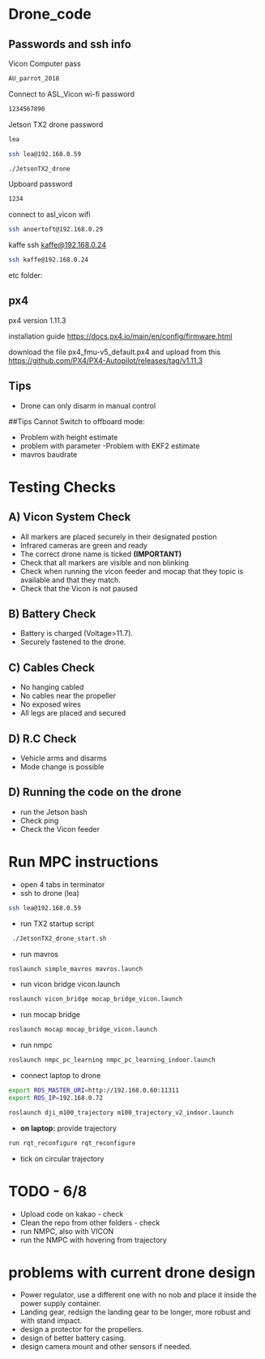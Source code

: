 # Drone_code
## Passwords and ssh info 
Vicon Computer pass
```bash
AU_parrot_2018
```



Connect to ASL_Vicon wi-fi password
```bash
1234567890
```


 Jetson TX2 drone
password
```bash
lea
```

```bash
ssh lea@192.168.0.59
```

```bash
./JetsonTX2_drone
```

 Upboard
password
```bash
1234
```
connect to asl_vicon wifi


```bash
ssh anoertoft@192.168.0.29
```
kaffe
ssh kaffe@192.168.0.24

```bash
ssh kaffe@192.168.0.24
```


etc folder:

## px4

px4 version
1.11.3

installation guide 
https://docs.px4.io/main/en/config/firmware.html

download the file px4_fmu-v5_default.px4 and upload from this https://github.com/PX4/PX4-Autopilot/releases/tag/v1.11.3
## Tips

- Drone can only disarm in manual control


##Tips
Cannot Switch to offboard mode:
- Problem with height estimate 
- problem with parameter
-Problem with EKF2 estimate
- mavros baudrate 


# Testing Checks
## A) Vicon System Check
- All markers are placed securely in their designated postion
- Infrared cameras are green and ready 
- The correct drone name is ticked **(IMPORTANT)** 
- Check that all markers are visible and non blinking
- Check when running the vicon feeder and mocap that they topic is available and that they match.
- Check that the Vicon is not paused


## B) Battery Check 
- Battery is charged (Voltage>11.7).
- Securely fastened to the drone.



## C) Cables Check
- No hanging cabled
- No cables near the propeller
- No exposed wires
- All legs are placed and secured

## D) R.C Check
- Vehicle arms and disarms
- Mode change is possible


## D) Running the code on the drone
- run the Jetson bash
- Check ping
- Check the Vicon feeder 



#


# Run MPC instructions

- open 4 tabs in terminator
- ssh to drone (lea)
```bash
ssh lea@192.168.0.59
```
- run TX2 startup script
```bash
 ./JetsonTX2_drone_start.sh
```
- run mavros 
```bash
roslaunch simple_mavros mavros.launch
```

- run vicon bridge vicon.launch
```bash
roslaunch vicon_bridge mocap_bridge_vicon.launch
```
- run mocap bridge
```bash
roslaunch mocap mocap_bridge_vicon.launch
```
- run nmpc
```bash
roslaunch nmpc_pc_learning nmpc_pc_learning_indoor.launch
```
- connect laptop to drone
```bash
export ROS_MASTER_URI=http://192.168.0.60:11311
export ROS_IP=192.168.0.72
```

```bash
roslaunch dji_m100_trajectory m100_trajectory_v2_indoor.launch 
```

- **on laptop:** provide trajectory 

```bash
run rqt_reconfigure rqt_reconfigure
```

- tick on circular trajectory



# TODO - 6/8
- Upload code on kakao - check
- Clean the repo from other folders - check
- run NMPC, also with VICON 
- run the NMPC with hovering from trajectory



# problems with current drone design
- Power regulator, use  a different one with no nob and place it inside the power supply container.
- Landing gear, redsign the landing gear to be longer, more robust and with stand impact.
- design a protector for the propellers.
- design of better battery casing.
- design camera mount and other sensors if needed.
